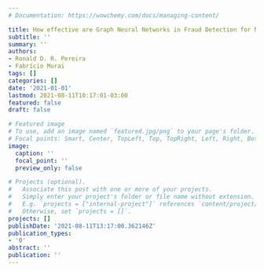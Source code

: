```yaml
---
# Documentation: https://wowchemy.com/docs/managing-content/

title: How effective are Graph Neural Networks in Fraud Detection for Network Data?
subtitle: ''
summary: ''
authors:
- Ronald D. R. Pereira
- Fabrício Murai
tags: []
categories: []
date: '2021-01-01'
lastmod: 2021-08-11T10:17:01-03:00
featured: false
draft: false

# Featured image
# To use, add an image named `featured.jpg/png` to your page's folder.
# Focal points: Smart, Center, TopLeft, Top, TopRight, Left, Right, BottomLeft, Bottom, BottomRight.
image:
  caption: ''
  focal_point: ''
  preview_only: false

# Projects (optional).
#   Associate this post with one or more of your projects.
#   Simply enter your project's folder or file name without extension.
#   E.g. `projects = ["internal-project"]` references `content/project/deep-learning/index.md`.
#   Otherwise, set `projects = []`.
projects: []
publishDate: '2021-08-11T13:17:00.362146Z'
publication_types:
- '0'
abstract: ''
publication: ''
---
```

